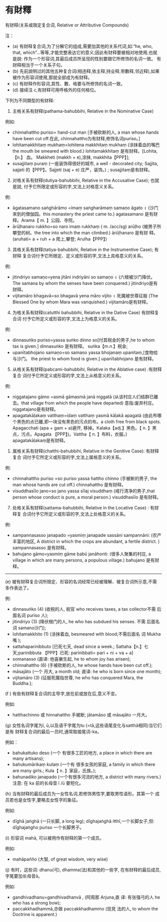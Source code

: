 # 有財釋
  有财释(关系或限定复合词, Relative or Attributive Compounds) 
  
  注：

  - (a) 有财释复合词,为了分解它的组成,需要加其他的关系代词,如∶“he, who, that, which”...等等,才能完整表达它的意义;因此有财释要被相对地使用,也就 是說: 作为一个形容词,其最后成员所呈现的性别要跟它所修饰的名词一致。 有财释相当于一个关系子句。
  - (b) 先前說明过的其他五种复合词(相违释,依主释,持业释,带數释,邻近释),如果 被作为形容词使用,那就全部成为有财释。 
  - (c) 有财释作形容词,其性、數、格要与所修饰的名词一致。 
  - (d) 接续注 c,有财释可用呼格外的任何格位。
  
  下列为不同類型的有财释: 
1. 主格关系有财释(pathama-bahubbihi, Relative in the Nominative Case)
 
例如:
- chinnahattho puriso= hand-cut man [手被砍断的人, a man whose hands have been cut off.在此, chinnahattho为有财释,修饰名词puriso。]
- lohitamakkhitaṃ mukhaṃ=lohitena makkhitaṃ mukhaṃ (涂抹着血的嘴巴the mouth be smeared with blood.) lohitamakkhitaṃ 是有财释。[Lohita, 【n.】 血。 Makkheti (makkh + e),涂抹, makkhita【PPP】]; 
- susajjitaṃ puraṃ (一座装饰得很好的城市, a well - decorated city; Sajjita, sajjeti 的【PPP】。Sajjeti (saj + e) 庄严，装饰。) ; susajjitaṃ是有财释。 
 
2. 对格关系有财释(dutiya-bahubbihi, Relative in the Accusative Case); 也就是說, 付予它所限定或形容的字,文法上对格意义关系。

例:
- āgatasamano saṅghārāmo =imaṃ saṅgharāmaṃ samaṇo āgato ॥ (沙门來到的僧伽园。this monastery the priest came to.) agatasamano 是有财释。Arama【 m. 】公园、寺院。 
- ārūḷhanaro rukkho=so naro imaṃ rukkhaṃ 
( m. /acc/sg) arūḷho (被男子所攀登的树。the tree into which the man climbed.) ārūḷhanaro 是有财 释。(aruhati= a + ruh + a 爬上,攀登; Arulha【PPP】) 
 
3. 具格关系有财释(tatiya-bahubbihi, Relative in the Instrumentive Case); 有财释 复合词付予它所限定、定义或形容的字,文法上具格意义的关系。
   
例:
 - jitindriyo samaṇo=yena jitāni indriyāni so samaṇo ॥ (六根被沙门降伏。The samana by whom the senses have been conquered.) jitindriyo是有财释。 
 - vijitamāro bhagavā=so bhagavā yena māro vijito ॥ 死魔被世尊征服 (The Blessed One by whom Mara was vanquished.) vijitamāro是有财释。 
 
4. 为格关系有财释(catutthi bahubbihi, Relative in the Dative Case) 有财释复合词 付予它所定义或形容的字,文法上为格意义的关系。

例:
- dinnasuṅko puriso=yassa suṅko dinno so[付其税金的男子,he to whom tax is given.] dinnasuṅko 是有财释。 suṅka【m.n.】税金; 
- upanītabhojano samaṇo=so samaṇo yassa bhojanaṃ upanitaṃ,[食物给与沙门。 the priest to whom food is given.] upanītabhojano 是有财释。 
 
5. 从格关系有财释(pabcami-bahubbihi, Relative in the Ablative case) :有财释复合 词付予它所定义或形容的字,文法上从格意义的关系。

例: 
- niggatajano gāmo =asmā gāmasmā janā niggatā (从该村庄人们结群已離去。that village from which the people have departed) 意指:废弃村庄。niggatajano是有财释。 
- apagatakāḷakaṃ vatthaṃ=idaṃ vatthaṃ yasmā kāḷakā apagatā (由此布哪个黑色的点已離,即一块没有黑色的污点的布。a cloth free from black spots. Apagacchati (apa + gam + a)避开, 移掉。Kalaka【adj.】黑色。【 n. 】黑点，污点。Apagata 【PPP】)。Vattha【 n. 】布料，衣服。) apagatakāḷakaṃ是有财释。 
 
1. 属格关系有财释(chatthi-bahubbihi, Relative in the Genitive Case): 有财释复合 词付予它所定义或形容的字,文法上属格意义的关系。
   
例:
- chinnahattho puriso =so puriso yassa hattho chinno (手被断的男子, the man whose hands are cut off.) chinnahattho 是有财释。
- visuddhasīlo jano=so jano yassa sīlaj visuddhaṃ (戒行清净的男子,that person whose conduct is pure, a moral person.) visuddhasīlo 是有财释。 
 
7. 处格关系有财释(sattama-bahubbihi, Relative in the Locative Case) : 有财释复 合词付予它所定义或形容的字,文法上处格意义的关系。

例:
- sampannasasso janapado =yasmiṃ janapade sassāni sampannāni:  (农产丰富的地区, A district in which the crops are abundant, a fertile district. ) sampannasasso 是有财释。 
- bahujano gāmo=yasmiṃ gāme babū janāhonti: (很多人聚集的村庄, a village in which are many persons, a populous village.) bahujano 是有财释。
 ---
(e) 被有财释复合词所限定、形容的名词经常已经被理解、被复合词所示意,不需 多作表达了。

例: 
- dinnasuṅko (4) (收税的人, 税官 who receives taxes, a tax collector不需
后面名词 puriso 人); 
- jitindriyo (3) (降伏根门的人, he who has subdued his senses. 不需 后面名词 samano沙门); 
- lohitamakkhito (1) (涂抹着血, besmeared with blood;不需后面名 词 Mukha 嘴 ); 
- sattahaparinibbuto [已死七天, dead since a week.; Sattaha【n.】七天;parinibbuta 【PPP】已死: parinibbati= pari + ni + va + a]
- somanasso (直译: 他喜樂生起, he to whom joy has arisen); 
- chinnahattho (6) (手被砍断的人, he whose hands have been cut off.); 
- māsajāto (一个 月大, a month old; 直译: he who is born since one month); 
- vijitamāro (3) (征服死魔指世尊, he who has conquered Mara, the Buddha.); 
 
(f ) 有些有财释复合词的主导字,放在前或放在后,意义不变。

例如: 
- hatthachinno 或 hinnahattho 手被断; jātamāso 或 māsajāto 一月大。 
 
(g) 女性名词字尾为ī, ū,以及语干字尾为tu (=tā,这些语尾变化与satthā相同)当它们是有 财释复合词的最后一员时,通常取接尾词-ka。

例如： 
- bahukattuko deso (一个 有很多工匠的地方, a place in which there are many artisans); 
- bahukumārikaṃ kulaṃ (一个有 很多女孩的家庭, a family in which there are many girls.; Kula【 n. 】家庭，氏族。); 
- bahunadiko janapado (一个有很多河流的地方, a district with many rivers.)注意: 在 ka 前的长母音 ī /ū 要短化。 
 
(h) 当有财释的最后成员为一女性名词,若修饰男性字,要取男性语形。其第一个 成员若也是女性字,要略去女性字的象征。

例如: 
- dīghā jaṅghā (一只长脚, a long leg); dīghajaṅghā itthī,一个长脚女子,但: dīghajaṅgho puriso 一个长脚男子。 
 
(i) 形容词 mahā, 可以被用作有财释的第一个成员。

例如∶ 
- mahāpañño (大智, of great wisdom, very wise) 
 
(j) 有时，这些词: dhanu(弓), dhamma(法)和其他的一些字, 在有财释的最后成员,字尾要加长母音ā。

例如∶
- gandhivadhanu=gandhivadhanvā , (阿周那 Arjuna,直 译: 有张强弓的人 he who has a strong bow); 
- paccakkhadhammā,亦做 paccakkhadhammo (现見 法的人, to whom the Doctrine is apparent.) 
 